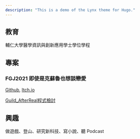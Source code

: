```yaml
---
description: "This is a demo of the Lynx theme for Hugo."
---
```


## 教育
輔仁大學醫學資訊與創新應用學士學位學程

## 專案
### FGJ2021 即使是克蘇魯也想談戀愛
[Github](https://github.com/rabbit99/FGJ2021), [Itch.io](https://itch.io/jam/faust-game-jam-2021/rate/1177642)

[Guild_AfterReal程式檢討](https://medium.com/%40LinXuan70245/guild-afterreal%25E7%25A8%258B%25E5%25BC%258F%25E6%25AA%25A2%25E8%25A8%258E-948067f6eb13)

## 興趣
做遊戲、登山、研究新科技、寫小說、聽 Podcast
